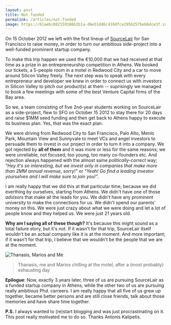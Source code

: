 ```yaml
---
layout: post
title: Not funded
permalink: /articles/not-funded
image: https://61aebc882159186b2b1a-d6e51dd6c418dfce2956257beb6dce3f.ssl.cf1.rackcdn.com/assets/2015-10-16-not-funded.jpg
---
```


On 15 October 2012 we left with the first lineup of [SourceLair](https://www.sourcelair.com/home) for San Francisco to raise money, in order to turn our ambitious side-project into a well-funded prominent startup company.

To make this trip happen we used the €10,000 that we had received at that time as a prize in an entrepreneurship competition in Athens. We booked our tickets, a 5-people room in a motel in Redwood City and a car to move around Silicon Valley freely. The next step was to speak with every entrepreneur and developer we knew in order to connect us with investors in Silicon Valley to pitch our product(s) at them -- suprisingly we managed to book a few meetings with some of the best Venture Capital firms of the Bay area.

So we, a team consisting of five 2nd-year students working on SourceLair as a side-project, flew to SFO on October 15 2012 to stay there for 20 days and raise $1MM seed funding and then get back to Athens happy to execute its business plan. Yes, that was the exact plan.

We were driving from Redwood City to San Francisco, Palo Alto, Menlo Park, Mountain View and Sunnyvale to meet VCs and angel investors to persuade them to invest in our project in order to turn it into a company. We got rejected by **all of them** and it was more or less for the same reasons; we were unreliable, not focused, too young, too many co-founders etc. And rejection always happened with the almost same *politically-correct* way; *"Hey it's so interesting, but we invest only in companies that make more than 2MM annual revenue, sorry!"* or *"Yeah! Go find a leading investor yourselves and I will make sure to join you!"*.

I am really happy that we did this at that particular time, because we did everthing by ourselves, starting from Athens. We didn't have one of those *advisors* that make all the leads for you. We didn't have any prominent university to make the connections for us. We didn't spend our parents' money on this. We were just crazy about what we were doing and let a lot of people know and they helped us. We were just 21 years old.

**Why am I saying all of these though?** It's because this might sound as a total failure story, but it's not. If it wasn't for that trip, SourceLair itself wouldn't be an actual company like it is at the moment. And more important; if it wasn't for that trip, I believe that we wouldn't be the people that we are at the moment.

![Thanasis, Marios and Me](https://61aebc882159186b2b1a-d6e51dd6c418dfce2956257beb6dce3f.ssl.cf1.rackcdn.com/assets/2015-10-16-not-funded.jpg)

> Thanasis, me and Marios chilling at the motel, after a (most probably) exhausting day

**Epilogue**: Now, exactly 3 years later, three of us are pursuing SourceLair as a funded startup company in Athens, while the other two of us are pursuing really ambitious Phd. carreers. I am really happy that all five of us grew up together, became better persons and are still close friends, talk about those memories and have share time together.

**P.S.** I always wanted to (re)start blogging and was just procrastinating on it. This post really motivated me to do so. Thanks Antonis Kalipetis.